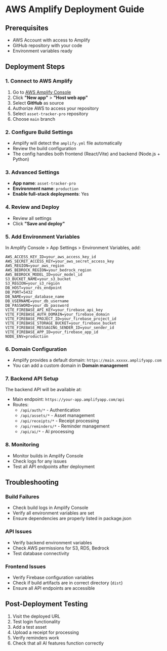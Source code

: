 # AWS Amplify Deployment Guide

## Prerequisites
- AWS Account with access to Amplify
- GitHub repository with your code
- Environment variables ready

## Deployment Steps

### 1. **Connect to AWS Amplify**
1. Go to [AWS Amplify Console](https://console.aws.amazon.com/amplify/)
2. Click **"New app"** > **"Host web app"**
3. Select **GitHub** as source
4. Authorize AWS to access your repository
5. Select `asset-tracker-pro` repository
6. Choose `main` branch

### 2. **Configure Build Settings**
- Amplify will detect the `amplify.yml` file automatically
- Review the build configuration
- The config handles both frontend (React/Vite) and backend (Node.js + Python)

### 3. **Advanced Settings**
- **App name**: `asset-tracker-pro`
- **Environment name**: `production`
- **Enable full-stack deployments**: Yes

### 4. **Review and Deploy**
- Review all settings
- Click **"Save and deploy"**

### 5. **Add Environment Variables**
In Amplify Console > App Settings > Environment Variables, add:

```
AWS_ACCESS_KEY_ID=your_aws_access_key_id
AWS_SECRET_ACCESS_KEY=your_aws_secret_access_key
AWS_REGION=your_aws_region
AWS_BEDROCK_REGION=your_bedrock_region
AWS_BEDROCK_MODEL_ID=your_model_id
S3_BUCKET_NAME=your_s3_bucket
S3_REGION=your_s3_region
DB_HOST=your_rds_endpoint
DB_PORT=5432
DB_NAME=your_database_name
DB_USERNAME=your_db_username
DB_PASSWORD=your_db_password
VITE_FIREBASE_API_KEY=your_firebase_api_key
VITE_FIREBASE_AUTH_DOMAIN=your_firebase_domain
VITE_FIREBASE_PROJECT_ID=your_firebase_project_id
VITE_FIREBASE_STORAGE_BUCKET=your_firebase_bucket
VITE_FIREBASE_MESSAGING_SENDER_ID=your_sender_id
VITE_FIREBASE_APP_ID=your_firebase_app_id
NODE_ENV=production
```

### 6. **Domain Configuration**
- Amplify provides a default domain: `https://main.xxxxx.amplifyapp.com`
- You can add a custom domain in **Domain management**

### 7. **Backend API Setup**
The backend API will be available at:
- Main endpoint: `https://your-app.amplifyapp.com/api`
- Routes:
  - `/api/auth/*` - Authentication
  - `/api/assets/*` - Asset management
  - `/api/receipts/*` - Receipt processing
  - `/api/reminders/*` - Reminder management
  - `/api/ai/*` - AI processing

### 8. **Monitoring**
- Monitor builds in Amplify Console
- Check logs for any issues
- Test all API endpoints after deployment

## Troubleshooting

### Build Failures
- Check build logs in Amplify Console
- Verify all environment variables are set
- Ensure dependencies are properly listed in package.json

### API Issues
- Verify backend environment variables
- Check AWS permissions for S3, RDS, Bedrock
- Test database connectivity

### Frontend Issues
- Verify Firebase configuration variables
- Check if build artifacts are in correct directory (`dist`)
- Ensure all API endpoints are accessible

## Post-Deployment Testing
1. Visit the deployed URL
2. Test login functionality
3. Add a test asset
4. Upload a receipt for processing
5. Verify reminders work
6. Check that all AI features function correctly
